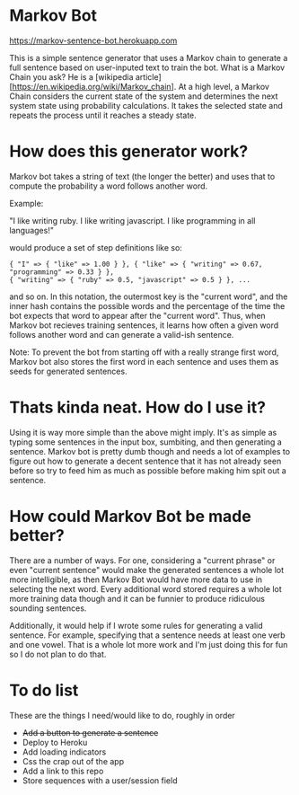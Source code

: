 # Markov Bot

https://markov-sentence-bot.herokuapp.com

This is a simple sentence generator that uses a Markov chain to generate a full
sentence based on user-inputed text to train the bot. What is a Markov Chain
you ask? He is a [wikipedia article][https://en.wikipedia.org/wiki/Markov_chain].
At a high level, a Markov Chain considers the current state of the system and 
determines the next system state using probability calculations. It takes the
selected state and repeats the process until it reaches a steady state.

# How does this generator work?

Markov bot takes a string of text (the longer the better) and uses that to
compute the probability a word follows another word. 

Example:

"I like writing ruby. I like writing javascript. I like programming in all languages!"

would produce a set of step definitions like so:

```
{ "I" => { "like" => 1.00 } }, { "like" => { "writing" => 0.67, "programming" => 0.33 } },
{ "writing" => { "ruby" => 0.5, "javascript" => 0.5 } }, ...
```

and so on. In this notation, the outermost key is the "current word", and the inner hash
contains the possible words and the percentage of the time the bot expects that
word to appear after the "current word". Thus, when Markov bot recieves training sentences,
it learns how often a given word follows another word and can generate a valid-ish
sentence. 

Note: To prevent the bot from starting off with a really strange first word, 
Markov bot also stores the first word in each sentence and uses them as seeds for
generated sentences.

# Thats kinda neat. How do I use it?

Using it is way more simple than the above might imply. It's as simple as typing
some sentences in the input box, sumbiting, and then generating a sentence.
Markov bot is pretty dumb though and needs a lot of examples to figure out how to
generate a decent sentence that it has not already seen before so try to feed him
as much as possible before making him spit out a sentence.

# How could Markov Bot be made better? 

There are a number of ways. For one, considering a "current phrase" or even "current sentence"
would make the generated sentences a whole lot more intelligible, as then Markov Bot
would have more data to use in selecting the next word. Every additional word stored
requires a whole lot more training data though and it can be funnier to produce
ridiculous sounding sentences.

Additionally, it would help if I wrote some rules for generating a valid sentence.
For example, specifying that a sentence needs at least one verb and one vowel.
That is a whole lot more work and I'm just doing this for fun so I do not plan
to do that.

# To do list

These are the things I need/would like to do, roughly in order

- ~~Add a button to generate a sentence~~
- Deploy to Heroku
- Add loading indicators
- Css the crap out of the app
- Add a link to this repo
- Store sequences with a user/session field

